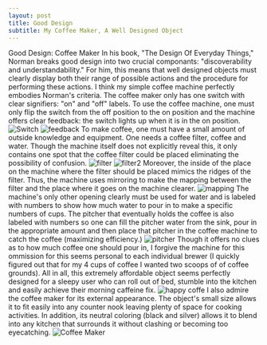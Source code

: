 ```yaml
---
layout: post
title: Good Design
subtitle: My Coffee Maker, A Well Designed Object
---
```


Good Design: Coffee Maker
In his book, "The Design Of Everyday Things," Norman breaks good design into two crucial componants: "discoverability and understandability." For him, this means that well designed objects must clearly display both their range of possible actions and the procedure for performing these actions. I think my simple coffee machine perfectly embodies Norman's criteria. 
The coffee maker only has one switch with clear signifiers: "on" and "off" labels. 
To use the coffee machine, one must only flip the switch from the off position to the on position and the machine offers clear feedback: the switch lights up when it is in the on position. 
![Switch](/img/IMG_0834.jpg)
![feedback](/img/IMG_0835.jpg)
To make coffee, one must have a small amount of outside knowledge and equipment. One needs a coffee filter, coffee and water. Though the machine itself does not explicitly reveal this, it only contains one spot that the coffee filter could be placed eliminating the possibility of confusion. 
![filter](/img/IMG_0829.jpg)
![filter2](/img/IMG_0830.jpg)
Moreover, the inside of the place on the machine where the filter should be placed mimics the ridges of the filter. Thus, the machine uses mirroring to make the mapping between the filter and the place where it goes on the machine clearer. 
![mapping](/img/IMG_0831.jpg)
The machine's only other opening clearly must be used for water and is labeled with numbers to show how much water to pour in to make a specific numbers of cups.
The pitcher that eventually holds the coffee is also labeled with numbers so one can fill the pitcher water from the sink, pour in the appropriate amount and then place that pitcher in the coffee machine to catch the coffee (maximizing efficiency.) 
![pitcher](/img/IMG_0832.jpg)
Though it offers no clues as to how much coffee one should pour in, I forgive the machine for this ommission for this seems personal to each individual brewer (I quickly figured out that for my 4 cups of coffee I wanted two scoops of of coffee grounds). All in all, this extremely affordable object seems perfectly designed for a sleepy user who can roll out of bed, stumble into the kitchen and easily achieve their morning caffeine fix. 
![happy coffe](/img/IMG_0716.jpg)
I also admire the coffee maker for its external appearance. The object's small size allows it to fit easily into any counter nook leaving plenty of space for cooking activities. In addition, its neutral coloring (black and silver) allows it to blend into any kitchen that surrounds it without clashing or becoming too eyecatching.
![Coffee Maker](/img/coffeefull.png)
